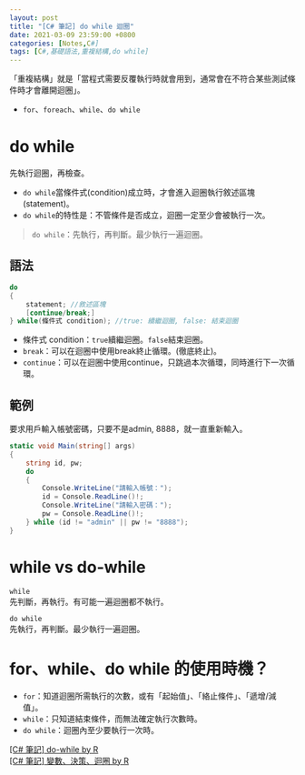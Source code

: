 ```yaml
---
layout: post
title: "[C# 筆記] do while 迴圈"
date: 2021-03-09 23:59:00 +0800
categories: [Notes,C#]
tags: [C#,基礎語法,重複結構,do while]
---
```



「重複結構」就是「當程式需要反覆執行時就會用到，通常會在不符合某些測試條件時才會離開迴圈」。

- `for`、`foreach`、`while`、`do while`

# do while

先執行迴圈，再檢查。

- `do while`當條件式(condition)成立時，才會進入迴圈執行敘述區塊(statement)。
- `do while`的特性是：不管條件是否成立，迴圈一定至少會被執行一次。

> `do while`：先執行，再判斷。最少執行一遍迴圈。

## 語法

```c#
do
{
    statement; //敘述區塊
    [continue/break;]
} while(條件式 condition); //true: 續繼迴圈, false: 結束迴圈
```

- 條件式 condition：`true`續繼迴圈。`false`結束迴圈。
- `break`：可以在迴圈中使用break終止循環。(徹底終止)。
- `continue`：可以在迴圈中使用continue，只跳過本次循環，同時進行下一次循環。

## 範例

要求用戶輸入帳號密碼，只要不是admin, 8888，就一直重新輸入。

```c#
static void Main(string[] args)
{
    string id, pw;
    do
    {
        Console.WriteLine("請輸入帳號：");
        id = Console.ReadLine()!;
        Console.WriteLine("請輸入密碼：");
        pw = Console.ReadLine()!;
    } while (id != "admin" || pw != "8888");
}
```

# while vs do-while

`while`     
先判斷，再執行。有可能一遍迴圈都不執行。

`do while`      
先執行，再判斷。最少執行一遍迴圈。


# for、while、do while 的使用時機？ 

- `for`：知道迴圈所需執行的次數，或有「起始值」、「絡止條件」、「遞增/減值」。
- `while`：只知道結束條件，而無法確定執行次數時。
- `do while`：迴圈內至少要執行一次時。



[[C# 筆記] do-while by R](https://riivalin.github.io/posts/2011/01/do-while/)        
[[C# 筆記] 變數、決策、迴圈 by R](https://riivalin.github.io/posts/2010/01/r-csharp-note-1/)